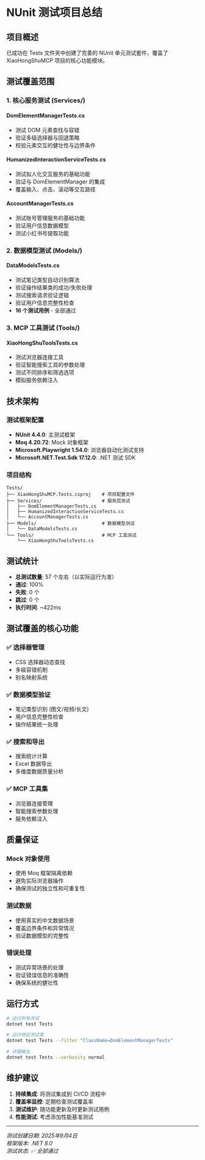 # NUnit 测试项目总结

## 项目概述

已成功在 Tests 文件夹中创建了完善的 NUnit 单元测试套件，覆盖了 XiaoHongShuMCP 项目的核心功能模块。

## 测试覆盖范围

### 1. 核心服务测试 (Services/)

#### DomElementManagerTests.cs
- 测试 DOM 元素查找与容错
- 验证多级选择器与回退策略
- 校验元素交互的健壮性与边界条件

#### HumanizedInteractionServiceTests.cs  
- 测试拟人化交互服务的基础功能
- 验证与 DomElementManager 的集成
- 覆盖输入、点击、滚动等交互路径

#### AccountManagerTests.cs
- 测试账号管理服务的基础功能
- 验证用户信息数据模型
- 测试小红书号提取功能

### 2. 数据模型测试 (Models/)

#### DataModelsTests.cs
- 测试笔记类型自动识别算法
- 验证操作结果类的成功/失败处理
- 测试搜索请求验证逻辑
- 验证用户信息完整性检查
- **16 个测试用例** - 全部通过

### 3. MCP 工具测试 (Tools/)

#### XiaoHongShuToolsTests.cs
- 测试浏览器连接工具
- 验证智能搜索工具的参数处理
- 测试不同排序和筛选选项
- 模拟服务依赖注入

## 技术架构

### 测试框架配置
- **NUnit 4.4.0**: 主测试框架
- **Moq 4.20.72**: Mock 对象框架  
- **Microsoft.Playwright 1.54.0**: 浏览器自动化测试支持
- **Microsoft.NET.Test.Sdk 17.12.0**: .NET 测试 SDK

### 项目结构
```
Tests/
├── XiaoHongShuMCP.Tests.csproj    # 项目配置文件
├── Services/                      # 服务层测试
│   ├── DomElementManagerTests.cs
│   ├── HumanizedInteractionServiceTests.cs
│   └── AccountManagerTests.cs
├── Models/                        # 数据模型测试
│   └── DataModelsTests.cs
└── Tools/                         # MCP 工具测试
    └── XiaoHongShuToolsTests.cs
```

## 测试统计

- **总测试数量**: 57 个左右（以实际运行为准）
- **通过**: 100%
- **失败**: 0 个
- **跳过**: 0 个
- **执行时间**: ~422ms

## 测试覆盖的核心功能

### ✅ 选择器管理
- CSS 选择器动态查找
- 多级容错机制
- 别名映射系统

### ✅ 数据模型验证
- 笔记类型识别 (图文/视频/长文)
- 用户信息完整性检查
- 操作结果统一处理

### ✅ 搜索和导出
- 搜索统计计算
- Excel 数据导出
- 多维度数据质量分析

### ✅ MCP 工具集
- 浏览器连接管理
- 智能搜索参数处理
- 服务依赖注入

## 质量保证

### Mock 对象使用
- 使用 Moq 框架隔离依赖
- 避免实际浏览器操作
- 确保测试的独立性和可重复性

### 测试数据
- 使用真实的中文数据场景
- 覆盖边界条件和异常情况
- 验证数据模型的完整性

### 错误处理
- 测试异常场景的处理
- 验证错误信息的准确性
- 确保系统的健壮性

## 运行方式

```bash
# 运行所有测试
dotnet test Tests

# 运行特定测试类
dotnet test Tests --filter "ClassName=DomElementManagerTests"

# 详细输出
dotnet test Tests --verbosity normal
```

## 维护建议

1. **持续集成**: 将测试集成到 CI/CD 流程中
2. **覆盖率监控**: 定期检查测试覆盖率
3. **测试维护**: 随功能更新及时更新测试用例
4. **性能测试**: 考虑添加性能基准测试

---

*测试创建日期: 2025年9月4日*  
*框架版本: .NET 8.0*  
*测试状态: ✅ 全部通过*

